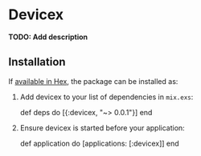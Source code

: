 # Devicex

**TODO: Add description**

## Installation

If [available in Hex](https://hex.pm/docs/publish), the package can be installed as:

  1. Add devicex to your list of dependencies in `mix.exs`:

        def deps do
          [{:devicex, "~> 0.0.1"}]
        end

  2. Ensure devicex is started before your application:

        def application do
          [applications: [:devicex]]
        end
